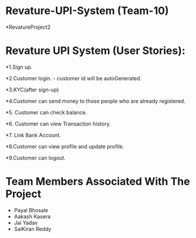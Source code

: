 # Revature-UPI-System (Team-10)
*RevatureProject2 

# Revature UPI System (User Stories):

*1.Sign up.

*2.Customer login.
	- customer id will be autoGenerated.
	
*3.KYC(after sign-up)

*4.Customer can send money to those people who are already registered.

*5. Customer can check balance.

*6. Customer can view Transaction history.

*7. Link Bank Account.

*8.Customer can view profile and update profile.

*9.Customer can logout.

# Team Members Associated With The Project
* Payal Bhosale
* Aakash Kasera
* Jai Yadav
* SaiKiran Reddy 
